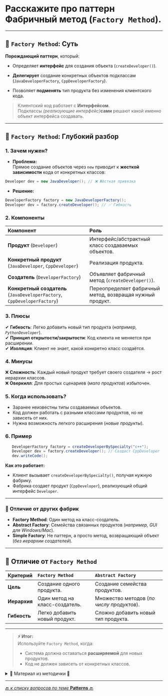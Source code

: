 # Расскажите про паттерн Фабричный метод (`Factory Method`).

---
## 🎯 `Factory Method`: Суть

**Порождающий паттерн**, который:

* Определяет **интерфейс** для создания объекта (`createDeveloper()`).


* **Делегирует** создание конкретных объектов подклассам (`JavaDeveloperFactory`, `CppDeveloperFactory`).


* Позволяет **подменять** тип продукта без изменения клиентского кода.

> Клиентский код работает с **Интерфейсом**.  
> Подклассы _(реализующие интерфейс)_**сами** решают какой именно объект интерфейса создавать.

---
## 📌 `Factory Method`: Глубокий разбор

### 1. Зачем нужен?
* **Проблема:**  
   Прямое создание объектов через `new` приводит к **жесткой зависимости** кода от конкретных классов:

```java
Developer dev = new JavaDeveloper(); // ❌ Жёсткая привязка
```

* **Решение:**  

```java
DeveloperFactory factory = new JavaDeveloperFactory();
Developer dev = factory.createDeveloper(); // ✅ Гибкость
```

### 2. Компоненты

| Компонент                                                                | 	Роль                                                      |
|:-------------------------------------------------------------------------|:-----------------------------------------------------------|
| **Продукт** (`Developer`)                                                | 	Интерфейс/абстрактный класс создаваемых объектов.         |
| **Конкретный продукт** (`JavaDeveloper`, `CppDeveloper`)                 | 	Реализация продукта.                                      |
| **Создатель** (`DeveloperFactory`)                                       | 	Объявляет фабричный метод (`createDeveloper()`).          |
| **Конкретный создатель** (`JavaDeveloperFactory`, `CppDeveloperFactory`) | 	Переопределяет фабричный метод, возвращая нужный продукт. |

### 3. Плюсы  
   ✔ **Гибкость**: Легко добавить новый тип продукта (_например, `PythonDeveloper`_).  
   ✔ **Принцип открытости/закрытости**: Код клиента не меняется при расширении.   
   ✔ **Изоляция**: Клиент не знает, какой конкретно класс создаётся.  

### 4. Минусы  
   ❌ **Сложность**: Каждый новый продукт требует своего создателя → рост иерархии классов.  
   ❌ **Оверкилл**: Для простых сценариев (_мало продуктов_) избыточен.  

### 5. Когда использовать?
* Заранее неизвестны типы создаваемых объектов.
* Код должен работать с разными классами продуктов, но не зависеть от них.
* Нужна возможность легкого расширения (_новые продукты_).

### 6. Пример
```java
   DeveloperFactory factory = createDeveloperBySpecialty("c++");
   Developer dev = factory.createDeveloper(); // Создаст CppDeveloper
   dev.writeCode();
```

**Как это работает:**  
* Клиент вызывает `createDeveloperBySpecialty()`, получая нужную фабрику.  
* Фабрика создает продукт (`CppDeveloper`), реализующий общий интерфейс `Developer`.  

---
### 📌 Отличие от других фабрик  
* **Factory Method**: Один метод на класс-создатель.  
* **Abstract Factory**: Семейства связанных продуктов (_например, GUI для Windows/Mac_).  
* **Simple Factory**: Не паттерн, а просто метод, возвращающий объект (_без иерархии создателей_).  

---
## 📌 Отличие от `Factory Method`

| Критерий     | 	`Factory Method`               | 	`Abstract Factory`                        |
|:-------------|:--------------------------------|:-------------------------------------------|
| **Цель**     | 	Создание одного продукта.      | 	Создание семейства продуктов.             |
| **Иерархия** | 	Один метод на класс-создатель. | 	Множество методов (_по числу продуктов_). |
| **Гибкость** | 	Легко добавить новый продукт.  | 	Сложно добавить новый тип продукта.       | 

---
> **⚡ Итог:**  
> Используйте `Factory Method`, когда:  
> * Система должна оставаться **расширяемой** для новых продуктов.  
> * Код не должен зависеть от конкретных классов.  



<details>
        <summary>📝 Материал из методички 🔽</summary>

```text
Порождающий шаблон проектирования, в котором предоставляет интерфейс для создания объектов 
в родительском классе, но позволяет подклассам изменять тип создаваемых объектов. 
Подклассы имплементируют общий интерфейс с методом для создания объектов. 
Переопределенный метод в каждом наследнике возвращает нужный вариант объекта.
Объекты всё равно будут создаваться при помощи new, но делать это будет фабричный метод. 
Таким образом можно переопределить фабричный метод в подклассе, 
чтобы изменить тип создаваемого продукта.

Чтобы эта система заработала, все возвращаемые объекты должны иметь общий интерфейс. 
Подклассы смогут производить объекты различных классов, 
следующих одному и тому же интерфейсу.

+:  Выделяет код производства объектов в одно место, упрощая поддержку кода. 
    Реализует принцип открытости/закрытости.
    
-:  Может привести к созданию больших параллельных иерархий классов, 
        так как для каждого класса продукта надо создать свой подкласс создателя. 
    Пример: у нас есть интерфейс "разработичк" и его реализация в виде классов "разработчиков" 
        но под каждую реализацию нужно создать производителя для этого создаем еще один интерфейс 
        который будет имень всего один фабричный метод.
```
</details>

---

[🔙 _к списку вопросов по теме_ **Patterns** 🔙](/_ITM_old_version_FOR_DELETE/ITM07_Patterns/patterns.md)
